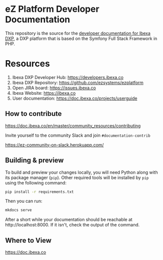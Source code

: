 # eZ Platform Developer Documentation

This repository is the source for the [developer documentation for Ibexa DXP](https://doc.ibexa.co/en/latest),
a DXP platform that is based on the Symfony Full Stack Framework in PHP.

# Resources

1. Ibexa DXP Developer Hub: https://developers.ibexa.co
1. Ibexa DXP Repository: https://github.com/ezsystems/ezplatform
1. Open JIRA board: https://issues.ibexa.co
1. Ibexa Website: https://ibexa.co
1. User documentation: https://doc.ibexa.co/projects/userguide

## How to contribute
https://doc.ibexa.co/en/master/community_resources/contributing

Invite yourself to the community Slack and join `#documentation-contrib`

https://ez-community-on-slack.herokuapp.com/

## Building & preview
To build and preview your changes locally, you will need Python along with its package manager (`pip`).
Other required tools will be installed by `pip` using the following command:
```bash
pip install -r requirements.txt
```

Then you can run:
```bash
mkdocs serve
```
After a short while your documentation should be reachable at http://localhost:8000. If it isn't, check the output
of the command.

## Where to View
https://doc.ibexa.co
